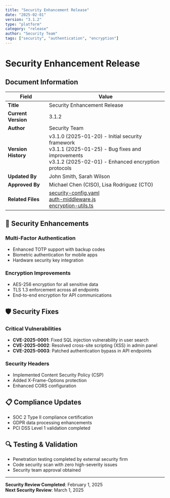 ```yaml
---
title: "Security Enhancement Release"
date: "2025-02-01"
version: "3.1.2"
type: "platform"
category: "release"
author: "Security Team"
tags: ["security", "authentication", "encryption"]
---
```


# Security Enhancement Release

## Document Information

| Field | Value |
|-------|-------|
| **Title** | Security Enhancement Release |
| **Current Version** | 3.1.2 |
| **Author** | Security Team |
| **Version History** | v3.1.0 (2025-01-20) - Initial security framework<br/>v3.1.1 (2025-01-25) - Bug fixes and improvements<br/>v3.1.2 (2025-02-01) - Enhanced encryption protocols |
| **Updated By** | John Smith, Sarah Wilson |
| **Approved By** | Michael Chen (CISO), Lisa Rodriguez (CTO) |
| **Related Files** | [security-config.yaml](/files/security-config.yaml)<br/>[auth-middleware.js](/files/auth-middleware.js)<br/>[encryption-utils.ts](/files/encryption-utils.ts) |

## 🔐 Security Enhancements

### Multi-Factor Authentication
- Enhanced TOTP support with backup codes
- Biometric authentication for mobile apps
- Hardware security key integration

### Encryption Improvements
- AES-256 encryption for all sensitive data
- TLS 1.3 enforcement across all endpoints
- End-to-end encryption for API communications

## 🛡️ Security Fixes

### Critical Vulnerabilities
- **CVE-2025-0001**: Fixed SQL injection vulnerability in user search
- **CVE-2025-0002**: Resolved cross-site scripting (XSS) in admin panel
- **CVE-2025-0003**: Patched authentication bypass in API endpoints

### Security Headers
- Implemented Content Security Policy (CSP)
- Added X-Frame-Options protection
- Enhanced CORS configuration

## 📋 Compliance Updates

- SOC 2 Type II compliance certification
- GDPR data processing enhancements
- PCI DSS Level 1 validation completed

## 🔍 Testing & Validation

- Penetration testing completed by external security firm
- Code security scan with zero high-severity issues
- Security team approval obtained

---

**Security Review Completed**: February 1, 2025  
**Next Security Review**: March 1, 2025